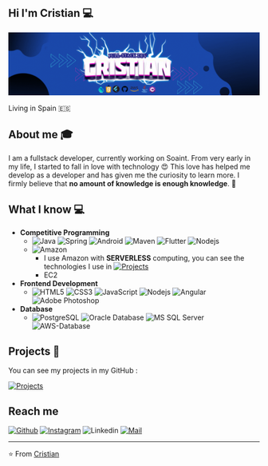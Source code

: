## Hi I'm Cristian :computer:

![Cristian](https://github.com/cristianbaeza0612/images_readme/blob/4846d818989544458fca84bf3a458f84b0d515e1/banner/banner.gif)

Living in Spain :es:

## About me :mortar_board:
I am a fullstack developer, currently working on Soaint. From very early in my life, I started to fall in love with technology 😍 This love has helped me develop as a developer and has given me the curiosity to learn more. I firmly believe that **no amount of knowledge is enough knowledge**. 🧠

## What I know :computer:
- **Competitive Programming**
	- ![Java](http://img.shields.io/badge/-Java-007396?style=flat-square&logo=java&logoColor=ffffff)
	![Spring](http://img.shields.io/badge/-Spring-6DB33F?style=flat-square&logo=spring&logoColor=ffffff)
	![Android](http://img.shields.io/badge/-Android-3DDC84?style=flat-square&logo=android&logoColor=ffffff)
	![Maven](http://img.shields.io/badge/-Maven-1565c0?style=flat-square&logo=apache-maven)
	![Flutter](https://img.shields.io/badge/-Flutter-black?style=flat-square&logo=flutter)
	![Nodejs](https://img.shields.io/badge/-Nodejs-black?style=flat-square&logo=Node.js)
	- ![Amazon](https://img.shields.io/badge/-AWS-black?style=flat-square&logo=amazon)
	  - I use Amazon with **SERVERLESS** computing, you can see the technologies I use in  [![Projects](https://img.shields.io/static/v1?label=Projects&message=Projects&color=blue)](https://cristianbaeza0612.github.io/projects/)
	  - EC2
- **Frontend Development**
	- ![HTML5](https://img.shields.io/badge/-HTML5-%23E44D27?style=flat-square&logo=html5&logoColor=ffffff)
	![CSS3](https://img.shields.io/badge/-CSS3-%231572B6?style=flat-square&logo=css3)
	![JavaScript](https://img.shields.io/badge/-JavaScript-%23F7DF1C?style=flat-square&logo=javascript&logoColor=000000&labelColor=%23F7DF1C&color=%23FFCE5A)
	![Nodejs](https://img.shields.io/badge/-Nodejs-black?style=flat-square&logo=Node.js)
	![Angular](https://img.shields.io/badge/-Angular-%23282C34?style=flat-square&logo=angular)
	![Adobe Photoshop](http://img.shields.io/badge/-Abode%20Photoshop-26C9FF?style=flat-square&logo=adobe-photoshop&logoColor=ffffff)
- **Database**
	- ![PostgreSQL](https://img.shields.io/badge/-PostgreSQL-336791?style=flat-square&logo=postgresql)
	![Oracle Database](http://img.shields.io/badge/-Oracle-DD0031?style=flat-square&logo=oracle)
	![MS SQL Server](http://img.shields.io/badge/-MS%20SQL%20Server-CC2927?style=flat-square&logo=microsoft-sql-server&logoColor=ffffff)
	![AWS-Database](https://img.shields.io/badge/-AWSDatabase-black?style=flat-square&logo=amazon)

## Projects :thinking:
You can see my projects in my GitHub :

[![Projects](https://img.shields.io/static/v1?label=Projects&message=Projects&color=blue)](https://cristianbaeza0612.github.io/projects/)
<Insert page>

## Reach me 
[![Github](https://img.shields.io/github/followers/cristianbaeza0612?label=Follow&style=social)](https://github.com/cristianbaeza0612)
[![Instagram](https://img.shields.io/badge/-@cristianbaezabenitez-red?style=flat-square&logo=instagram&logoColor=white&link=https://www.instagram.com/cristianbaezabenitez/)](https://www.instagram.com/cristianbaezabenitez/)
![Linkedin](https://img.shields.io/badge/-Linkedin-blue?style=flat-square&logo=linkedin&logoColor=white&link=https://www.linkedin.com/in/cristian-baeza-benitez-40a504177/)
[![Mail](https://img.shields.io/badge/-cristianbaezabenitez@gmail.com-gray?style=flat-square&logo=gmail&logoColor=red&link=https://www.linkedin.com/in/cristian-baeza-benitez-40a504177/)](mailto:cristianbaezabenitez@gmail.com)

---
⭐️ From [Cristian](https://github.com/cristianbaeza0612)
